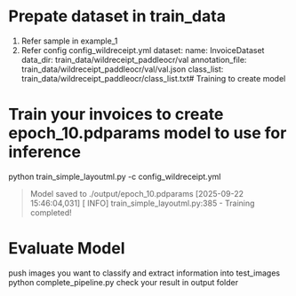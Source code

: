 # Prepate dataset in train_data 
1. Refer sample in example_1
2. Refer config config_wildreceipt.yml
  dataset:
    name: InvoiceDataset  
    data_dir: train_data/wildreceipt_paddleocr/val
    annotation_file: train_data/wildreceipt_paddleocr/val/val.json
    class_list: train_data/wildreceipt_paddleocr/class_list.txt# Training to create model
# Train your invoices to create epoch_10.pdparams model to use for inference   
python train_simple_layoutml.py -c config_wildreceipt.yml
> Model saved to ./output/epoch_10.pdparams
> [2025-09-22 15:46:04,031] [    INFO] train_simple_layoutml.py:385 - Training completed!


# Evaluate Model
push images you want to classify and extract information into test_images 
python complete_pipeline.py
check your result in output folder
